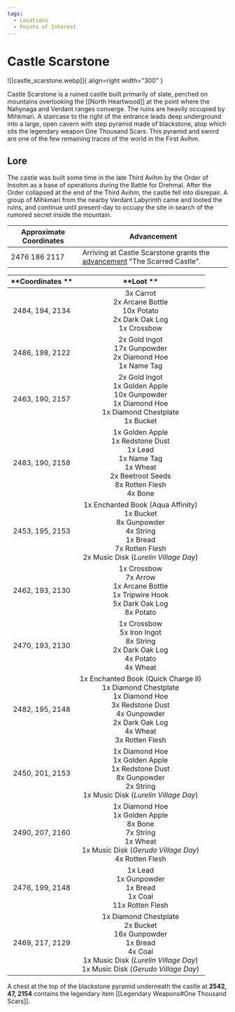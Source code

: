 ```yaml
---
tags:
  - Locations
  - Points of Interest
---
```


# Castle Scarstone

![[castle_scarstone.webp]]{ align=right width="300" }

Castle Scarstone is a ruined castle built primarily of slate, perched on mountains overlooking the [[North Heartwood]] at the point where the Nahynaga and Verdant ranges converge. The ruins are heavily occupied by Mihkmari. A staircase to the right of the entrance leads deep underground into a large, open cavern with step pyramid made of blackstone, atop which sits the legendary weapon One Thousand Scars. This pyramid and sword are one of the few remaining traces of the world in the First Avihm.

## Lore

The castle was built some time in the late Third Avihm by the Order of Insohm as a base of operations during the Battle for Drehmal. After the Order collapsed at the end of the Third Avihm, the castle fell into disrepair. A group of Mihkmari from the nearby Verdant Labyrinth came and looted the ruins, and continue until present-day to occupy the site in search of the rumored secret inside the mountain.

| Approximate Coordinates | Advancement |
| --- | --- |
| 2476 186 2117 | Arriving at Castle Scarstone grants the [advancement](/Advancements) "The Scarred Castle". |

| **Coordinates ** |                                                                                   **Loot **                                                                                   |
|:----------------:|:-----------------------------------------------------------------------------------------------------------------------------------------------------------------------------:|
| 2484, 194, 2134  | 3x Carrot <br>2x Arcane Bottle <br>10x Potato <br>2x Dark Oak Log <br>1x Crossbow                                                                                             |
| 2486, 198, 2122  | 2x Gold Ingot<br>17x Gunpowder<br>2x Diamond Hoe<br>1x Name Tag                                                                                                               |
| 2463, 190, 2157  | 2x Gold Ingot <br>1x Golden Apple <br>10x Gunpowder <br>1x Diamond Hoe <br>1x Diamond Chestplate <br>1x Bucket                                                                |
| 2483, 190, 2158  | 1x Golden Apple <br>1x Redstone Dust <br>1x Lead <br>1x Name Tag <br>1x Wheat <br>2x Beetroot Seeds <br>8x Rotten Flesh <br>4x Bone                                           |
| 2453, 195, 2153  | 1x Enchanted Book (Aqua Affinity) <br>1x Bucket <br>8x Gunpowder <br>4x String <br>1x Bread <br>7x Rotten Flesh <br>2x Music Disk (*Lurelin Village Day*)                       |
| 2462, 193, 2130  | 1x Crossbow <br>7x Arrow <br>1x Arcane Bottle <br>1x Tripwire Hook <br>5x Dark Oak Log <br>8x Potato                                                                          |
| 2470, 193, 2130  | 1x Crossbow <br>5x Iron Ingot <br>8x String <br>2x Dark Oak Log <br>4x Potato <br>4x Wheat                                                                                    |
| 2482, 195, 2148  | 1x Enchanted Book (Quick Charge II) <br>1x Diamond Chestplate <br>1x Diamond Hoe <br>3x Redstone Dust <br>4x Gunpowder <br>2x Dark Oak Log <br>4x Wheat <br>3x Rotten Flesh   |
| 2450, 201, 2153  | 1x Diamond Hoe <br>1x Golden Apple <br>1x Redstone Dust <br>8x Gunpowder <br>2x String <br>1x Music Disk (*Lurelin Village Day*)                                                |
| 2490, 207, 2160  | 1x Diamond Hoe <br>1x Golden Apple <br>8x Bone <br>7x String <br>1x Wheat <br>1x Music Disk (*Gerudo Village Day*) <br>4x Rotten Flesh                                          |
| 2476, 199, 2148  | 1x Lead <br>1x Gunpowder <br>1x Bread <br>1x Coal <br>11x Rotten Flesh                                                                                                        |
| 2469, 217, 2129  | 1x Diamond Chestplate <br>2x Bucket <br>16x Gunpowder <br>1x Bread <br>4x Coal <br>1x Music Disk (*Lurelin Village Day*) <br>1x Music Disk (*Gerudo Village Day*)                 |

A chest at the top of the blackstone pyramid underneath the castle at **2542, 47, 2154** contains the legendary item [[Legendary Weapons#One Thousand Scars]].

